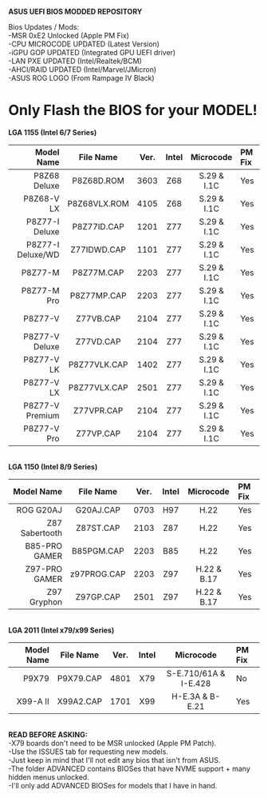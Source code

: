 <b>ASUS UEFI BIOS MODDED REPOSITORY</b>

Bios Updates / Mods:<br />
-MSR 0xE2 Unlocked (Apple PM Fix)<br />
-CPU MICROCODE UPDATED (Latest Version)<br />
-iGPU GOP UPDATED (Integrated GPU UEFI driver)<br />
-LAN PXE UPDATED (Intel/Realtek/BCM)<br />
-AHCI/RAID UPDATED (Intel/Marvel/JMicron)<br />
-ASUS ROG LOGO (From Rampage IV Black)<br />

Only Flash the BIOS for your MODEL!
==================================

<b>LGA 1155 (Intel 6/7 Series)</b>

Model Name     | File Name  | Ver. | Intel | Microcode | PM Fix
--------------:|:----------:|:----:|:-----:|:---------:|:-------
P8Z68 Deluxe | P8Z68D.ROM  | 3603 | Z68 | S.29 & I.1C | Yes
P8Z68-V LX | P8Z68VLX.ROM  | 4105 | Z68 | S.29 & I.1C | Yes
P8Z77-I Deluxe | P8Z77ID.CAP  | 1201 | Z77 | S.29 & I.1C | Yes
P8Z77-I Deluxe/WD | Z77IDWD.CAP  | 1101 | Z77 | S.29 & I.1C | Yes
P8Z77-M | P8Z77M.CAP  | 2203 | Z77 | S.29 & I.1C | Yes
P8Z77-M Pro | P8Z77MP.CAP  | 2203 | Z77 | S.29 & I.1C | Yes
P8Z77-V | Z77VB.CAP  | 2104 | Z77 | S.29 & I.1C | Yes
P8Z77-V Deluxe | Z77VD.CAP  | 2104 | Z77 | S.29 & I.1C | Yes
P8Z77-V LK | P8Z77VLK.CAP  | 1402 | Z77 | S.29 & I.1C | Yes
P8Z77-V LX | P8Z77VLX.CAP  | 2501 | Z77 | S.29 & I.1C | Yes
P8Z77-V Premium | Z77VPR.CAP  | 2104 | Z77 | S.29 & I.1C | Yes
P8Z77-V Pro | Z77VP.CAP  | 2104 | Z77 | S.29 & I.1C | Yes

<br />
<b>LGA 1150 (Intel 8/9 Series)</b>

Model Name     | File Name  | Ver. | Intel | Microcode | PM Fix
--------------:|:----------:|:----:|:-----:|:---------:|:-------
ROG G20AJ | G20AJ.CAP  | 0703 | H97 | H.22 | Yes
Z87 Sabertooth | Z87ST.CAP  | 2103 | Z87 | H.22 | Yes
B85-PRO GAMER | B85PGM.CAP | 2203 | B85 | H.22 | Yes
Z97-PRO GAMER | z97PROG.CAP | 2203 | Z97 | H.22 & B.17 | Yes
Z97 Gryphon | Z97GP.CAP | 2501 | Z97 | H.22 & B.17 | Yes

<br />
<b>LGA 2011 (Intel x79/x99 Series)</b>

Model Name     | File Name  | Ver. | Intel | Microcode | PM Fix
--------------:|:----------:|:----:|:-----:|:---------:|:-------
P9X79 | P9X79.CAP | 4801 | X79 | S-E.710/61A & I-E.428 | No
X99-A II | X99A2.CAP | 1701 | X99 | H-E.3A & B-E.21 | Yes

<br />
<b>READ BEFORE ASKING:</b> <br />
-X79 boards don't need to be MSR unlocked (Apple PM Patch).<br />
-Use the ISSUES tab for requesting new models.<br />
-Just keep in mind that I'll not edit any bios that isn't from ASUS.<br />
-The folder ADVANCED contains BIOSes that have NVME support + many hidden menus unlocked.<br />
-I'll only add ADVANCED BIOSes for models that I have in hand.

